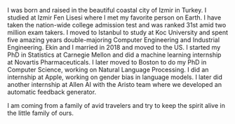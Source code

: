 I was born and raised in the beautiful coastal city of Izmir in Turkey. I studied at Izmir Fen Lisesi where I met my favorite person on Earth. I have taken the nation-wide college admission test and was ranked 31st amid two million exam takers. I moved to Istanbul to study at Koc University and spent five amazing years double-majoring Computer Engineering and Industrial Engineering. Ekin and I married in 2018 and moved to the US. I started my PhD in Statistics at Carnegie Mellon and did a machine learning internship at Novartis Pharmaceuticals. I later moved to Boston to do my PhD in Computer Science, working on Natural Language Processing. I did an internship at Apple, working on gender bias in language models. I later did another internship at Allen AI with the Aristo team where we developed an automatic feedback generator.

I am coming from a family of avid travelers and try to keep the spirit alive in the little family of ours.
